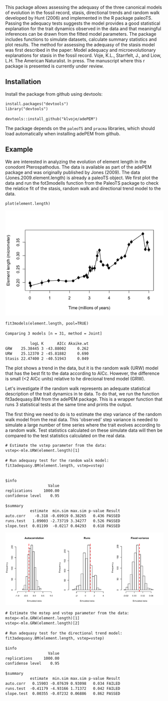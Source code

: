 
This package allows assessing the adequasy of the three canonical models of evolution in the fossil record, stasis, directional trends and random walk developed by Hunt (2006) and implemented in the R package paleoTS.  
Passing the adequacy tests suggests the model provides a good statistical explanation for the trait dynamics observed in the data and that meaningful inferences can be drawn from the fitted model parameters. 
The package includes functions to simulate datasets, calculate summary statistics and plot results. 
The method for assessing the adequasy of the stasis model was first described in the paper: Model adequacy and microevolutionary explanations for stasis in the fossil record. Voje, K.L., Starrfelt, J., and Liow, L.H. The American Naturalist. In press. The manuscript where this r package is presented is currently under review.


## Installation

Install the package from github using devtools:

```
install.packages("devtools")
library("devtools")

devtools::install_github("klvoje/adePEM")
```

The package depends on the `paleoTS` and `pracma` libraries, which should load automatically when installing adePEM from github.

## Example

We are interested in analyzing the evolution of element length in the conodont Pterospathodus. The data is available as part of the adePEM package and was originally published by Jones (2009).
The data (Jones.2009.element.length) is already a paleoTS object. We first plot the data and run the fot3modells function from the PaleoTS package to check the relatice fit of the stasis, random walk and directional trend model to the data.

```
plot(element.length)
```
![adequate.DT](https://github.com/klvoje/adePEM/blob/master/extra/phenetic.evolution.element.length.png)

```
fit3models(element.length, pool=TRUE)

Comparing 3 models [n = 31, method = Joint]

           logL K      AICc Akaike.wt
GRW    25.38445 3 -43.88002     0.262
URW    25.12370 2 -45.81882     0.690
Stasis 22.47400 2 -40.51943     0.049
```

The plot shows a trend in the data, but it is the random walk (URW) model that has the best fit to the data according to AICc. However, the difference is small (<2 AICc units) relative to he direcional trend model (GRW). 

Let's investigate if the random walk represents an adequate statistical description of the trait dynamics in te data. To do that, we run the function fit3adequasy.BM from the adePEM package. This is a wrapper function that runs 3 statistical tests at the same time and prints the output.  

The first thing we need to do is to estimate the step variance of the random walk model from the real data. This 'observed' step variance is needed to simulate a large number of time series where the trait evolves according to a random walk. Test statistics calculated on these simulate data will then be compared to the test statistics calculated on the real data.   
```
# Estimate the vstep parameter from the data:
vstep<-mle.URW(element.length)[1]

# Run adequasy test for the random walk model:
fit3adequasy.BM(element.length, vstep=vstep)


$info
                   Value
replications     1000.00
confidense level    0.95

$summary
           estimate  min.sim max.sim p-value Result
auto.corr    -0.318 -0.69919 0.38265   0.436 PASSED
runs.test   1.09003 -2.73719 3.34277   0.526 PASSED
slope.test  0.01199  -0.0217 0.04293   0.618 PASSED
```

![adequate.DT](https://github.com/klvoje/adePEM/blob/master/extra/adequasy.BM.png)


```
# Estimate the mstep and vstep parameter from the data:
mstep<-mle.GRW(element.length)[1]
vstep<-mle.GRW(element.length)[2]

# Run adequasy test for the directional trend model:
fit3adequasy.BM(element.length, vstep=vstep)

$info
                   Value
replications     1000.00
confidense level    0.95

$summary
           estimate  min.sim max.sim p-value Result
auto.corr   0.15903 -0.07639 0.93098   0.034 FAILED
runs.test  -0.41179 -4.93166 1.71372   0.042 FAILED
slope.test  0.00355 -0.07232 0.06886   0.862 PASSED
```